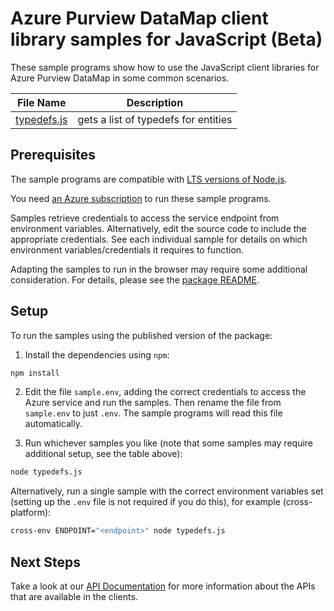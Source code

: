 # Azure Purview DataMap client library samples for JavaScript (Beta)

These sample programs show how to use the JavaScript client libraries for Azure Purview DataMap in some common scenarios.

| **File Name**           | **Description**                      |
| ----------------------- | ------------------------------------ |
| [typedefs.js][typedefs] | gets a list of typedefs for entities |

## Prerequisites

The sample programs are compatible with [LTS versions of Node.js](https://github.com/nodejs/release#release-schedule).

You need [an Azure subscription][freesub] to run these sample programs.

Samples retrieve credentials to access the service endpoint from environment variables. Alternatively, edit the source code to include the appropriate credentials. See each individual sample for details on which environment variables/credentials it requires to function.

Adapting the samples to run in the browser may require some additional consideration. For details, please see the [package README][package].

## Setup

To run the samples using the published version of the package:

1. Install the dependencies using `npm`:

```bash
npm install
```

2. Edit the file `sample.env`, adding the correct credentials to access the Azure service and run the samples. Then rename the file from `sample.env` to just `.env`. The sample programs will read this file automatically.

3. Run whichever samples you like (note that some samples may require additional setup, see the table above):

```bash
node typedefs.js
```

Alternatively, run a single sample with the correct environment variables set (setting up the `.env` file is not required if you do this), for example (cross-platform):

```bash
cross-env ENDPOINT="<endpoint>" node typedefs.js
```

## Next Steps

Take a look at our [API Documentation][apiref] for more information about the APIs that are available in the clients.

[typedefs]: https://github.com/Azure/azure-sdk-for-js/blob/main/sdk/purview/purview-datamap-rest/samples/v1-beta/javascript/typedefs.js
[apiref]: https://learn.microsoft.com/rest/api/purview/
[freesub]: https://azure.microsoft.com/free/
[package]: https://github.com/Azure/azure-sdk-for-js/tree/main/sdk/purview/purview-datamap-rest/README.md

